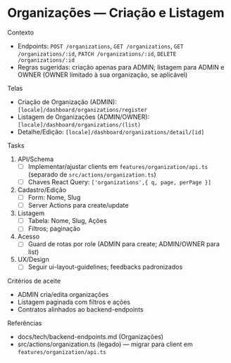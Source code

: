 # Organizações — Criação e Listagem

Contexto
- Endpoints: `POST /organizations`, `GET /organizations`, `GET /organizations/:id`, `PATCH /organizations/:id`, `DELETE /organizations/:id`
- Regras sugeridas: criação apenas para ADMIN; listagem para ADMIN e OWNER (OWNER limitado à sua organização, se aplicável)

Telas
- Criação de Organização (ADMIN): `[locale]/dashboard/organizations/register`
- Listagem de Organizações (ADMIN/OWNER): `[locale]/dashboard/organizations/(list)`
- Detalhe/Edição: `[locale]/dashboard/organizations/detail/[id]`

Tasks
1) API/Schema
   - [ ] Implementar/ajustar clients em `features/organization/api.ts` (separado de `src/actions/organization.ts`)
   - [ ] Chaves React Query: `['organizations',{ q, page, perPage }]`
2) Cadastro/Edição
   - [ ] Form: Nome, Slug
   - [ ] Server Actions para create/update
3) Listagem
   - [ ] Tabela: Nome, Slug, Ações
   - [ ] Filtros; paginação
4) Acesso
   - [ ] Guard de rotas por role (ADMIN para create; ADMIN/OWNER para list)
5) UX/Design
   - [ ] Seguir ui-layout-guidelines; feedbacks padronizados

Critérios de aceite
- ADMIN cria/edita organizações
- Listagem paginada com filtros e ações
- Contratos alinhados ao backend-endpoints

Referências
- docs/tech/backend-endpoints.md (Organizações)
- src/actions/organization.ts (legado) — migrar para client em `features/organization/api.ts`

